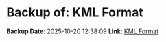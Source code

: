 # Backup of: KML Format

**Backup Date**: 2025-10-20 12:38:09
**Link**: [KML Format](https://przemienniki.net/export/przemienniki.kml)

